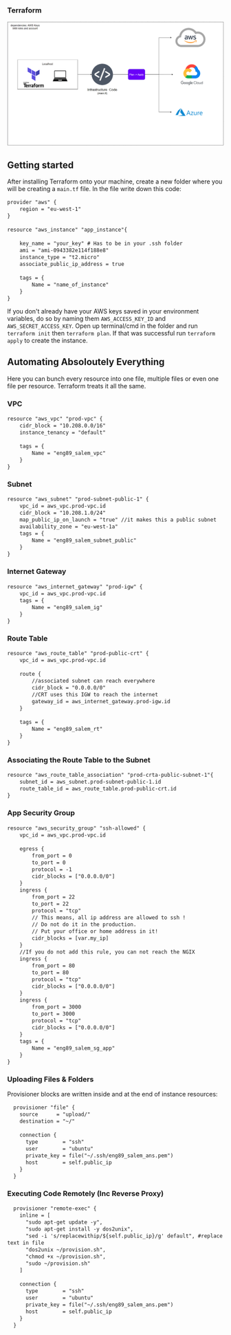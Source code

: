 ### Terraform

![img](tera_IAC_diagram.png)

## Getting started
After installing Terraform onto your machine, create a new folder where you will be creating a `main.tf` file. In the file write down this code:
```
provider "aws" {
	region = "eu-west-1"
}

resource "aws_instance" "app_instance"{

	key_name = "your_key" # Has to be in your .ssh folder
	ami = "ami-0943382e114f188e8"
	instance_type = "t2.micro"
	associate_public_ip_address = true

	tags = {
		Name = "name_of_instance"
	}
}
```

If you don't already have your AWS keys saved in your environment variables, do so by naming them `AWS_ACCESS_KEY_ID` and `AWS_SECRET_ACCESS_KEY`.
Open up terminal/cmd in the folder and run `terraform init` then `terraform plan`. If that was successful run `terraform apply` to create the instance.

## Automating Absoloutely Everything
Here you can bunch every resource into one file, multiple files or even one file per resource. Terraform treats it all the same.
### VPC
```
resource "aws_vpc" "prod-vpc" {
    cidr_block = "10.208.0.0/16"
    instance_tenancy = "default"    
    
    tags = {
        Name = "eng89_salem_vpc"
    }
}
```
### Subnet
```
resource "aws_subnet" "prod-subnet-public-1" {
    vpc_id = aws_vpc.prod-vpc.id
    cidr_block = "10.208.1.0/24"
    map_public_ip_on_launch = "true" //it makes this a public subnet
    availability_zone = "eu-west-1a"
    tags = {
        Name = "eng89_salem_subnet_public"
    }
}
```
### Internet Gateway
```
resource "aws_internet_gateway" "prod-igw" {
    vpc_id = aws_vpc.prod-vpc.id
    tags = {
        Name = "eng89_salem_ig"
    }
}
```
### Route Table
```
resource "aws_route_table" "prod-public-crt" {
    vpc_id = aws_vpc.prod-vpc.id
    
    route {
        //associated subnet can reach everywhere
        cidr_block = "0.0.0.0/0" 
        //CRT uses this IGW to reach the internet
        gateway_id = aws_internet_gateway.prod-igw.id
    }
    
    tags = {
        Name = "eng89_salem_rt"
    }
}
```
### Associating the Route Table to the Subnet
```
resource "aws_route_table_association" "prod-crta-public-subnet-1"{
    subnet_id = aws_subnet.prod-subnet-public-1.id
    route_table_id = aws_route_table.prod-public-crt.id
}
```
### App Security Group
```
resource "aws_security_group" "ssh-allowed" {
    vpc_id = aws_vpc.prod-vpc.id
    
    egress {
        from_port = 0
        to_port = 0
        protocol = -1
        cidr_blocks = ["0.0.0.0/0"]
    }
    ingress {
        from_port = 22
        to_port = 22
        protocol = "tcp"
        // This means, all ip address are allowed to ssh ! 
        // Do not do it in the production. 
        // Put your office or home address in it!
        cidr_blocks = [var.my_ip]
    }
    //If you do not add this rule, you can not reach the NGIX  
    ingress {
        from_port = 80
        to_port = 80
        protocol = "tcp"
        cidr_blocks = ["0.0.0.0/0"]
    }
    ingress {
        from_port = 3000
        to_port = 3000
        protocol = "tcp"
        cidr_blocks = ["0.0.0.0/0"]
    }
    tags = {
        Name = "eng89_salem_sg_app"
    }
}
```
### Uploading Files & Folders
Provisioner blocks are written inside and at the end of instance resources:
```
  provisioner "file" {
    source      = "upload/"
    destination = "~/"

    connection {
      type        = "ssh"
      user        = "ubuntu"
      private_key = file("~/.ssh/eng89_salem_ans.pem")
      host        = self.public_ip
    }
  }
```
### Executing Code Remotely (Inc Reverse Proxy)
```
  provisioner "remote-exec" {
    inline = [
      "sudo apt-get update -y",
      "sudo apt-get install -y dos2unix",
      "sed -i 's/replacewithip/${self.public_ip}/g' default", #replace text in file
      "dos2unix ~/provision.sh",
      "chmod +x ~/provision.sh",
      "sudo ~/provision.sh"
    ]

    connection {
      type        = "ssh"
      user        = "ubuntu"
      private_key = file("~/.ssh/eng89_salem_ans.pem")
      host        = self.public_ip
    }
  }
```